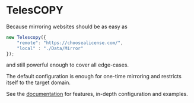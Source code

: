 # TelesCOPY

Because mirroring websites should be as easy as

```js
new Telescopy({
	"remote": "https://choosealicense.com/",
	"local" : "./Data/Mirror"
});
```

and still powerful enough to cover all edge-cases.

The default configuration is enough for one-time mirroring and restricts itself to the target domain.

See the [documentation](./docs/index.md) for features, in-depth configuration and examples.

